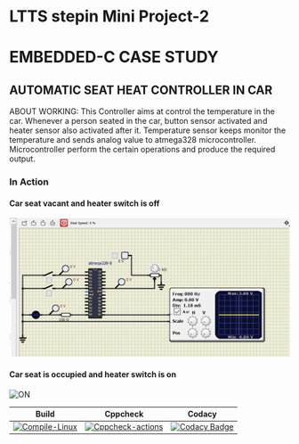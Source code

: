 # LTTS stepin Mini Project-2
# EMBEDDED-C CASE STUDY
## AUTOMATIC SEAT HEAT CONTROLLER IN CAR

ABOUT WORKING:
This Controller aims at control the temperature in the car. Whenever a person seated in the car, button sensor activated and heater sensor also activated after it. Temperature sensor keeps monitor the temperature and sends analog value to atmega328 microcontroller. Microcontroller perform the certain operations and produce the required output.

### In Action

####  Car seat vacant and heater switch is off
![OFF](Simulation/1a.png)

####  Car seat is occupied and heater switch is on
![ON](Simulation/2a.png)



|Build|Cppcheck|Codacy|
|:--:|:--:|:--:|
[![Compile-Linux](https://github.com/TEJASWI-DEVINA/EMBEDDED-C/actions/workflows/compile.yml/badge.svg)](https://github.com/TEJASWI-DEVINA/EMBEDDED-C/actions/workflows/compile.yml)|[![Cppcheck-actions](https://github.com/TEJASWI-DEVINA/EMBEDDED-C/actions/workflows/cppcheck.yml/badge.svg)](https://github.com/TEJASWI-DEVINA/EMBEDDED-C/actions/workflows/cppcheck.yml)|[![Codacy Badge](https://app.codacy.com/project/badge/Grade/350adafb59af4f099f5b6dee2e6d3bb6)](https://www.codacy.com/gh/TEJASWI-DEVINA/EMBEDDED-C/dashboard?utm_source=github.com&amp;utm_medium=referral&amp;utm_content=TEJASWI-DEVINA/EMBEDDED-C&amp;utm_campaign=Badge_Grade)|




